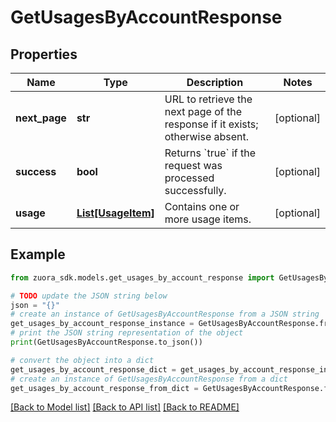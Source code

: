 # GetUsagesByAccountResponse


## Properties

Name | Type | Description | Notes
------------ | ------------- | ------------- | -------------
**next_page** | **str** | URL to retrieve the next page of the response if it exists; otherwise absent.  | [optional] 
**success** | **bool** | Returns &#x60;true&#x60; if the request was processed successfully.  | [optional] 
**usage** | [**List[UsageItem]**](UsageItem.md) | Contains one or more usage items.  | [optional] 

## Example

```python
from zuora_sdk.models.get_usages_by_account_response import GetUsagesByAccountResponse

# TODO update the JSON string below
json = "{}"
# create an instance of GetUsagesByAccountResponse from a JSON string
get_usages_by_account_response_instance = GetUsagesByAccountResponse.from_json(json)
# print the JSON string representation of the object
print(GetUsagesByAccountResponse.to_json())

# convert the object into a dict
get_usages_by_account_response_dict = get_usages_by_account_response_instance.to_dict()
# create an instance of GetUsagesByAccountResponse from a dict
get_usages_by_account_response_from_dict = GetUsagesByAccountResponse.from_dict(get_usages_by_account_response_dict)
```
[[Back to Model list]](../README.md#documentation-for-models) [[Back to API list]](../README.md#documentation-for-api-endpoints) [[Back to README]](../README.md)



